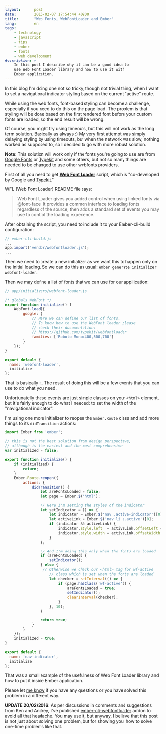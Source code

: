 ```yaml
---
layout:      post
date:        2016-02-07 17:54:44 +0200
title:       "Web Fonts, WebFontLoader and Ember"
lang:        en
tags:
    - technology
    - javascript
    - tips
    - ember
    - fonts
    - web development
description: >
    In this post I describe why it can be a good idea to
    use Web Font Loader library and how to use it with
    Ember application.
---
```

In this blog I'm doing one not so tricky, though not trivial thing, when I want to set a navigational indicator styling based on the current "active" route.

While using the web fonts, font-based styling can become a challenge, especially if you need to do this on the page load.
The problem is that styling will be done based on the first rendered font before your custom fonts are loaded, so the end result will be wrong.

Of course, you might try using timeouts, but this will not work as the long term solution. Basically as always :) My very first attempt was simply delaying styling by using timeouts, but when the network was slow, nothing worked as supposed to, so I decided to go with more robust solution.

**Note**: This solution will work only if the fonts you're going to use are from [Google Fonts](https://www.google.com/fonts) or [Typekit](http://www.typekit.com/) and some others, but not so many things are needed to be changed to use other webfonts providers.

First of all you need to get [**Web Font Loader**](https://github.com/typekit/webfontloader) script, which is "co-developed by Google and [Typekit](http://www.typekit.com/)."

WFL (Web Font Loader) README file says:

> Web Font Loader gives you added control when using linked fonts via @font-face. It provides a common interface to loading fonts regardless of the source, then adds a standard set of events you may use to control the loading experience.

After obtaining the script, you need to include it to your Ember-cli-build configuration:

```javascript
// ember-cli-build.js
...
app.import('vendor/webfontloader.js');
...
```

Then we need to create a new initializer as we want this to happen only on the initial loading. So we can do this as usual: `ember generate initializer webfont-loader`.

Then we may define a list of fonts that we can use for our appilication:

```javascript
// app/initializers/webfont-loader.js

/* globals WebFont */
export function initialize() {
    WebFont.load({
        google: {
            // Here we can define our list of fonts.
            // To know how to use the WebFont loader please
            // check their documentation:
            // https://github.com/typekit/webfontloader
            families: ['Roboto Mono:400,500,700']
        }
    });
}

export default {
  name: 'webfont-loader',
  initialize
};
```

That is basically it. The result of doing this will be a few events that you can use to do what you need.

Unfortunatelly these events are just simple classes on your `<html>` element, but it's fairly enough to do what I needed: to set the width of the "navigational indicator".

I'm using one more initializer to reopen the `Ember.Route` class and add more things to its `didTransition` actions:

```javascript
import Ember from 'ember';

// this is not the best solution from design perspective,
// although is the easiest and the most comprehensive
var initialized = false;

export function initialize() {
    if (initialized) {
        return;
    }
    Ember.Route.reopen({
        actions: {
            didTransition() {
                let areFontsLoaded = false;
                let page = Ember.$('html');

                // Here I'm setting the styles of the indicator
                let setIndicator = () => {
                    let indicator = Ember.$('nav .active-indicator')[0];
                    let activeLink = Ember.$('nav li a.active')[0];
                    if (indicator && activeLink) {
                        indicator.style.left  = activeLink.offsetLeft + 'px';
                        indicator.style.width = activeLink.offsetWidth + 'px';
                    }
                };

                // And I'm doing this only when the fonts are loaded
                if (areFontsLoaded) {
                    setIndicator();
                } else {
                 // Otherwise we check our <html> tag for wf-active
                    // class which is set when the fonts are loaded
                    let checker = setInterval(() => {
                        if (page.hasClass('wf-active')) {
                            areFontsLoaded = true;
                            setIndicator();
                            clearInterval(checker);
                        }
                    }, 10);
                }

                return true;
            }
        }
    });
    initialized = true;
}

export default {
  name: 'nav-indicator',
  initialize
};
```

That was a small example of the usefulness of Web Font Loader library and how to put it inside Ember application.

Please let [me know][twitter] if you have any questions or you have solved this problem in a different way.

**UPDATE 20/02/2016**: As per discussions in comments and suggestions from Ken and Andrey, I've published [ember-cli-webfontloader](https://www.npmjs.com/package/ember-cli-webfontloader) addon to avoid all that headache. You may use it, but anyway, I believe that this post is not just about solving one problem, but for showing you, how to solve one-time problems like that.

[twitter]: http://twitter.com/kuzzmi
